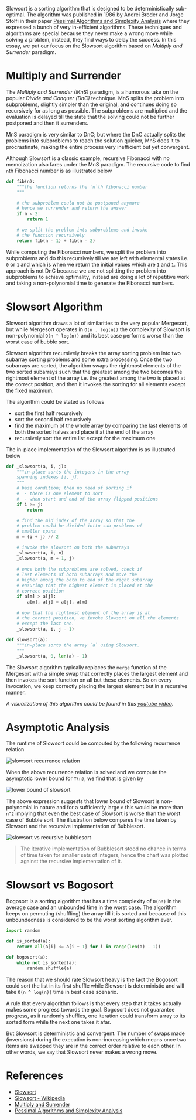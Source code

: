 Slowsort is a sorting algorithm that is designed to be deterministically sub-optimal. The algorithm was published in 1986 by Andrei Broder and Jorge Stolfi in their paper [Pessimal Algorithms and Simplexity Analysis](https://www.researchgate.net/publication/2805500_Pessimal_Algorithms_and_Simplexity_Analysis) where they expressed a bunch of very in-efficient algorithms. These techniques and algorithms are special because they never make a wrong move while solving a problem, instead, they find ways to delay the success. In this essay, we put our focus on the Slowsort algorithm based on *Multiply and Surrender* paradigm.

# Multiply and Surrender

The *Multiply and Surrender (MnS)* paradigm, is a humorous take on the popular *Divide and Conquer (DnC)* technique. MnS splits the problem into subproblems, slightly simpler than the original, and continues doing so recursively for as long as possible. The subproblems are multiplied and the evaluation is delayed till the state that the solving could not be further postponed and then it surrenders.

MnS paradigm is very similar to DnC; but where the DnC actually splits the problems into subproblems to reach the solution quicker, MnS does it to procrastinate, making the entire process very inefficient but yet convergent.

Although Slowsort is a classic example, recursive Fibonacci with no memoization also fares under the MnS paradigm. The recursive code to find `n`th Fibonacci number is as illustrated below

```python
def fib(n):
    """the function returns the `n`th fibonacci number
    """

    # the subproblem could not be postponed anymore
    # hence we surrender and return the answer
    if n < 2:
        return 1

    # we split the problem into subproblems and invoke
    # the function recursively
    return fib(n - 1) + fib(n - 2)
```

While computing the Fibonacci numbers, we split the problem into subproblems and do this recursively till we are left with elemental states i.e. `0` or `1` and which is when we return the initial values which are `1` and `1`. This approach is not DnC because we are not splitting the problem into subproblems to achieve optimality, instead are doing a lot of repetitive work and taking a non-polynomial time to generate the Fibonacci numbers.

# Slowsort Algorithm

Slowsort algorithm draws a lot of similarities to the very popular Mergesort, but while Mergesort operates in `O(n . log(n))` the complexity of Slowsort is non-polynomial `O(n ^ log(n))` and its best case performs worse than the worst case of bubble sort.

Slowsort algorithm recursively breaks the array sorting problem into two subarray sorting problems and some extra processing. Once the two subarrays are sorted, the algorithm swaps the rightmost elements of the two sorted subarrays such that the greatest among the two becomes the rightmost element of the array i.e. the greatest among the two is placed at the correct position, and then it invokes the sorting for all elements except the fixed maximum.

The algorithm could be stated as follows

- sort the first half recursively
- sort the second half recursively
- find the maximum of the whole array by comparing the last elements of both the sorted halves and place it at the end of the array
- recursively sort the entire list except for the maximum one

The in-place implementation of the Slowsort algorithm is as illustrated below

```python
def _slowsort(a, i, j):
    """in-place sorts the integers in the array
    spanning indexes [i, j].
    """
    # base condition; then no need of sorting if
    #  - there is one element to sort
    #  - when start and end of the array flipped positions
    if i >= j:
        return

    # find the mid index of the array so that the
    # problem could be divided intto sub-problems of
    # smaller spans
    m = (i + j) // 2

    # invoke the slowsort on both the subarrays
    _slowsort(a, i, m)
    _slowsort(a, m + 1, j)
  
    # once both the subproblems are solved, check if
    # last elements of both subarrays and move the
    # higher among the both to end of the right subarray
    # ensuring that the highest element is placed at the
    # correct position
    if a[m] > a[j]:
        a[m], a[j] = a[j], a[m]
  
    # now that the rightmost element of the array is at
    # the correct position, we invoke Slowsort on all the elements
    # except the last one.
    _slowsort(a, i, j - 1)

def slowsort(a):
    """in-place sorts the array `a` using Slowsort.
    """
    _slowsort(a, 0, len(a) - 1)
```

The Slowsort algorithm typically replaces the `merge` function of the Mergesort with a simple swap that correctly places the largest element and then invokes the sort function on all but these elements. So on every invocation, we keep correctly placing the largest element but in a recursive manner.

*A visualization of this algorithm could be found in this [youtube video](https://www.youtube.com/watch?v=QbRoyhGdjnA).*

# Asymptotic Analysis

The runtime of Slowsort could be computed by the following recurrence relation

![slowsort recurrence relation](https://user-images.githubusercontent.com/4745789/88473102-cb594e80-cf37-11ea-9015-217c3eda50d6.png)

When the above recurrence relation is solved and we compute the asymptotic lower bound for `T(n)`, we find that is given by

![lower bound of slowsort](https://user-images.githubusercontent.com/4745789/88473128-14a99e00-cf38-11ea-905b-f3f473a0d74c.png)

The above expression suggests that lower bound of Slowsort is non-polynomial in nature and for a sufficiently large `n` this would be more than `n^2` implying that even the best case of Slowsort is worse than the worst case of Bubble sort. The illustration below compares the time taken by Slowsort and the recursive implementation of Bubblesort.

![slowsort vs recursive bubblesort](https://user-images.githubusercontent.com/4745789/88475549-8e4c8680-cf4e-11ea-8ee4-9f7ed345ff5d.png)

> The iterative implementation of Bubblesort stood no chance in terms of time taken for smaller sets of integers, hence the chart was plotted against the recursive implementation of it.

# Slowsort vs Bogosort

Bogosort is a sorting algorithm that has a time complexity of `O(n!)` in the average case and an unbounded time in the worst case. The algorithm keeps on permuting (shuffling) the array till it is sorted and because of this unboundedness is considered to be the worst sorting algorithm ever.

```python
import random

def is_sorted(a):
    return all(a[i] <= a[i + 1] for i in range(len(a) - 1))

def bogosort(a):
    while not is_sorted(a):
        random.shuffle(a)
```

The reason that we should rate Slowsort heavy is the fact the Bogosort could sort the list in its first shuffle while Slowsort is deterministic and will take `O(n ^ log(n))` time in best case scenario.

A rule that every algorithm follows is that every step that it takes actually makes some progress towards the goal. Bogosort does not guarantee progress, as it randomly shuffles, one iteration could transform array to its sorted form while the next one takes it afar.

But Slowsort is deterministic and convergent. The number of swaps made (inversions) during the execution is non-increasing which means once two items are swapped they are in the correct order relative to each other. In other words, we say that Slowsort never makes a wrong move.

# References

- [Slowsort](https://wiki.c2.com/?SlowSort)
- [Slowsort - Wikipedia](https://en.wikipedia.org/wiki/Slowsort)
- [Multiply and Surrender](https://wiki.c2.com/?MultiplyAndSurrender)
- [Pessimal Algorithms and Simplexity Analysis](https://www.researchgate.net/publication/2805500_Pessimal_Algorithms_and_Simplexity_Analysis)
